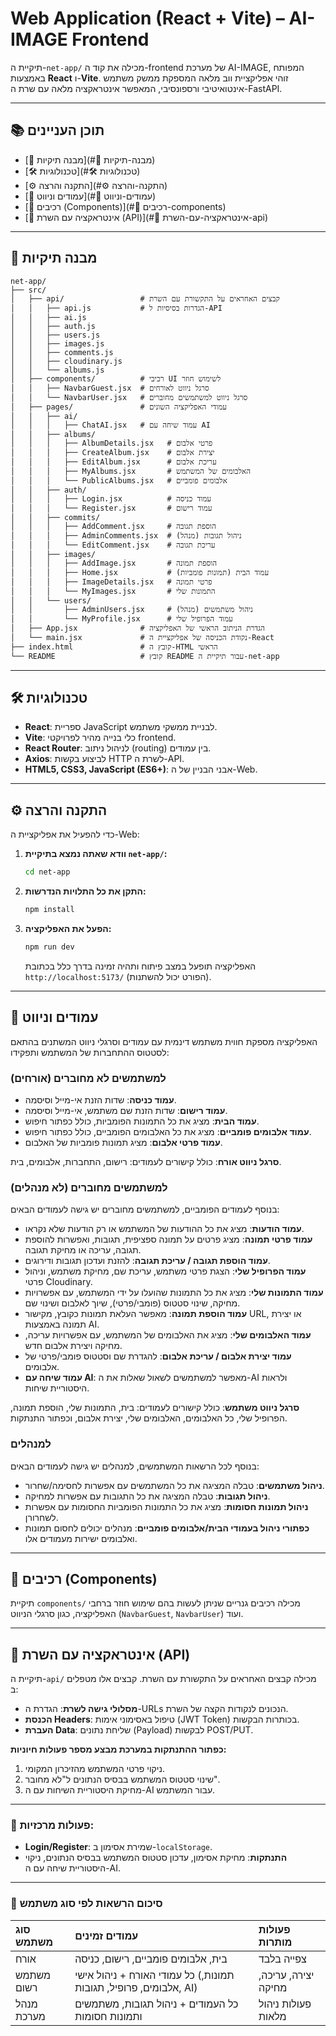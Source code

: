 # Web Application (React + Vite) – AI-IMAGE Frontend

תיקיית ה-`net-app/` מכילה את קוד ה-frontend של מערכת AI-IMAGE, המפותח באמצעות **React** ו-**Vite**. זוהי אפליקציית ווב מלאה המספקת ממשק משתמש אינטואיטיבי ורספונסיבי, המאפשר אינטראקציה מלאה עם שרת ה-FastAPI.

---

## 📚 תוכן העניינים

- [📂 מבנה תיקיות](#📂 מבנה-תיקיות)
- [🛠️ טכנולוגיות](#🛠️ טכנולוגיות)
- [⚙️ התקנה והרצה](#⚙️ התקנה-והרצה)
- [🧭 עמודים וניווט](#🧭 עמודים-וניווט)
- [🧩 רכיבים (Components)](#🧩 רכיבים-components)
- [🔗 אינטראקציה עם השרת (API)](#🔗 אינטראקציה-עם-השרת-api)

---

## 📂 מבנה תיקיות
```
net-app/
├── src/
│   ├── api/                 # קבצים האחראים על התקשורת עם השרת
│   │   ├── api.js           # הגדרות בסיסיות ל-API
│   │   ├── ai.js
│   │   ├── auth.js
│   │   ├── users.js
│   │   ├── images.js
│   │   ├── comments.js
│   │   ├── cloudinary.js
│   │   └── albums.js
│   ├── components/          # רכיבי UI לשימוש חוזר
│   │   ├── NavbarGuest.jsx  # סרגל ניווט לאורחים
│   │   └── NavbarUser.jsx   # סרגל ניווט למשתמשים מחוברים
│   ├── pages/               # עמודי האפליקציה השונים
│   │   ├── ai/
│   │   │   ├── ChatAI.jsx   # עמוד שיחה עם AI
│   │   ├── albums/
│   │   │   ├── AlbumDetails.jsx   # פרטי אלבום
│   │   │   ├── CreateAlbum.jsx    # יצירת אלבום
│   │   │   ├── EditAlbum.jsx      # עריכת אלבום
│   │   │   ├── MyAlbums.jsx       # האלבומים של המשתמש
│   │   │   └── PublicAlbums.jsx   # אלבומים פומביים
│   │   ├── auth/
│   │   │   ├── Login.jsx          # עמוד כניסה
│   │   │   └── Register.jsx       # עמוד רישום
│   │   ├── commits/
│   │   │   ├── AddComment.jsx     # הוספת תגובה
│   │   │   ├── AdminComments.jsx  # ניהול תגובות (מנהל)
│   │   │   └── EditComment.jsx    # עריכת תגובה
│   │   ├── images/
│   │   │   ├── AddImage.jsx       # הוספת תמונה
│   │   │   ├── Home.jsx           # עמוד הבית (תמונות פומביות)
│   │   │   ├── ImageDetails.jsx   # פרטי תמונה
│   │   │   └── MyImages.jsx       # התמונות שלי
│   │   └── users/
│   │       ├── AdminUsers.jsx     # ניהול משתמשים (מנהל)
│   │       └── MyProfile.jsx      # עמוד הפרופיל שלי
│   ├── App.jsx              # הגדרת הניתוב הראשי של האפליקציה
│   └── main.jsx             # נקודת הכניסה של אפליקציית ה-React
├── index.html               # קובץ ה-HTML הראשי
└── README                   # קובץ README עבור תיקיית ה-net-app
```

---

## 🛠️ טכנולוגיות

* **React**: ספריית JavaScript לבניית ממשקי משתמש.
* **Vite**: כלי בנייה מהיר לפרויקטי frontend.
* **React Router**: לניהול ניתוב (routing) בין עמודים.
* **Axios**: לביצוע בקשות HTTP לשרת ה-API.
* **HTML5, CSS3, JavaScript (ES6+)**: אבני הבניין של ה-Web.

---

## ⚙️ התקנה והרצה

כדי להפעיל את אפליקציית ה-Web:

1.  **וודא שאתה נמצא בתיקיית `net-app/`:**
    ```bash
    cd net-app
    ```

2.  **התקן את כל התלויות הנדרשות:**
    ```bash
    npm install
    ```

3.  **הפעל את האפליקציה:**
    ```bash
    npm run dev
    ```
    האפליקציה תופעל במצב פיתוח ותהיה זמינה בדרך כלל בכתובת `http://localhost:5173/` (הפורט יכול להשתנות).

---

## 🧭 עמודים וניווט

האפליקציה מספקת חווית משתמש דינמית עם עמודים וסרגלי ניווט המשתנים בהתאם לסטטוס ההתחברות של המשתמש ותפקידו:

### למשתמשים לא מחוברים (אורחים)

* **עמוד כניסה**: שדות הזנת אי-מייל וסיסמה.
* **עמוד רישום**: שדות הזנת שם משתמש, אי-מייל וסיסמה.
* **עמוד הבית**: מציג את כל התמונות הפומביות, כולל כפתור חיפוש.
* **עמוד אלבומים פומביים**: מציג את כל האלבומים הפומביים, כולל כפתור חיפוש.
* **עמוד פרטי אלבום**: מציג תמונות פומביות של האלבום.

**סרגל ניווט אורח**: כולל קישורים לעמודים: רישום, התחברות, אלבומים, בית.

### למשתמשים מחוברים (לא מנהלים)

בנוסף לעמודים הפומביים, למשתמשים מחוברים יש גישה לעמודים הבאים:

* **עמוד הודעות**: מציג את כל ההודעות של המשתמש או רק הודעות שלא נקראו.
* **עמוד פרטי תמונה**: מציג פרטים על תמונה ספציפית, תגובות, ואפשרות להוספת תגובה, עריכה או מחיקת תגובה.
* **עמוד הוספת תגובה / עריכת תגובה**: להזנת ועדכון תגובות ודירוגים.
* **עמוד הפרופיל שלי**: הצגת פרטי משתמש, עריכת שם, מחיקת משתמש, וניהול פרטי Cloudinary.
* **עמוד התמונות שלי**: מציג את כל התמונות שהועלו על ידי המשתמש, עם אפשרויות מחיקה, שינוי סטטוס (פומבי/פרטי), שיוך לאלבום ושינוי שם.
* **עמוד הוספת תמונה**: מאפשר העלאת תמונות כקובץ, מקישור URL, או יצירת תמונה באמצעות AI.
* **עמוד האלבומים שלי**: מציג את האלבומים של המשתמש, עם אפשרויות עריכה, מחיקה ויצירת אלבום חדש.
* **עמוד יצירת אלבום / עריכת אלבום**: להגדרת שם וסטטוס פומבי/פרטי של אלבומים.
* **עמוד שיחה עם AI**: מאפשר למשתמשים לשאול שאלות את ה-AI ולראות היסטוריית שיחות.

**סרגל ניווט משתמש**: כולל קישורים לעמודים: בית, התמונות שלי, הוספת תמונה, הפרופיל שלי, כל האלבומים, האלבומים שלי, יצירת אלבום, וכפתור התנתקות.

### למנהלים

בנוסף לכל הרשאות המשתמשים, למנהלים יש גישה לעמודים הבאים:

* **ניהול משתמשים**: טבלה המציגה את כל המשתמשים עם אפשרות לחסימה/שחרור.
* **ניהול תגובות**: טבלה המציגה את כל התגובות עם אפשרות למחיקה.
* **ניהול תמונות חסומות**: מציג את כל התמונות הפומביות החסומות עם אפשרות לשחרורן.
* **כפתורי ניהול בעמודי הבית/אלבומים פומביים**: מנהלים יכולים לחסום תמונות ואלבומים ישירות מעמודים אלו.

---

## 🧩 רכיבים (Components)

תיקיית `components/` מכילה רכיבים גנריים שניתן לעשות בהם שימוש חוזר ברחבי האפליקציה, כגון סרגלי הניווט (`NavbarGuest`, `NavbarUser`) ועוד.

---

## 🔗 אינטראקציה עם השרת (API)

תיקיית ה-`api/` מכילה קבצים האחראים על התקשורת עם השרת. קבצים אלו מטפלים ב:

* **מסלולי גישה לשרת**: הגדרת ה-URLs הנכונים לנקודות הקצה של השרת.
* **הכנסת Headers**: טיפול באסימוני אימות (JWT Token) בכותרות הבקשות.
* **העברת Data**: שליחת נתונים (Payload) לבקשות POST/PUT.

**כפתור ההתנתקות במערכת מבצע מספר פעולות חיוניות:**

1.  ניקוי פרטי המשתמש מהזיכרון המקומי.
2.  שינוי סטטוס המשתמש בבסיס הנתונים ל"לא מחובר".
3.  מחיקת היסטוריית השיחות עם ה-AI עבור המשתמש.

---

### 🔑 פעולות מרכזיות:

* **Login/Register**: שמירת אסימון ב-`localStorage`.
* **התנתקות**: מחיקת אסימון, עדכון סטטוס המשתמש בבסיס הנתונים, ניקוי היסטוריית שיחה עם ה-AI.

---

### 🧮 סיכום הרשאות לפי סוג משתמש

| סוג משתמש  | עמודים זמינים                                                     | פעולות מותרות       |
| :--------- | :---------------------------------------------------------------- | :------------------ |
| אורח       | בית, אלבומים פומביים, רישום, כניסה                                | צפייה בלבד          |
| משתמש רשום | כל עמודי האורח + ניהול אישי (תמונות, אלבומים, פרופיל, תגובות, AI) | יצירה, עריכה, מחיקה |
| מנהל מערכת | כל העמודים + ניהול תגובות, משתמשים ותמונות חסומות                 | פעולות ניהול מלאות  |